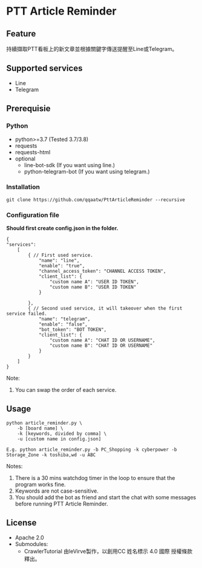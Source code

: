 # PTT Article Reminder

## Feature

持續擷取PTT看板上的新文章並根據關鍵字傳送提醒至Line或Telegram。

## Supported services

- Line
- Telegram

## Prerequisie

### Python

- python>=3.7 (Tested 3.7/3.8)
- requests
- requests-html
- optional
    - line-bot-sdk (If you want using line.)
    - python-telegram-bot (If you want using telegram.)

### Installation

    git clone https://github.com/qqaatw/PttArticleReminder --recursive

### Configuration file

**Should first create config.json in the folder.**

    {
    "services":
        [
            { // First used service.
                "name": "line",
                "enable": "true",
                "channel_access_token": "CHANNEL ACCESS TOKEN",
                "client_list": {
                    "custom name A": "USER ID TOKEN",
                    "custom name B": "USER ID TOKEN"
                }
                
            },
            { // Second used service, it will takeover when the first service failed.
                "name": "telegram",
                "enable": "false",
                "bot_token": "BOT TOKEN",
                "client_list": {
                    "custom name A": "CHAT ID OR USERNAME",
                    "custom name B": "CHAT ID OR USERNAME"
                }
            }
        ] 
    }

Note:

1. You can swap the order of each service.

## Usage

    python article_reminder.py \
        -b [board name] \
        -k [keywords, divided by comma] \
        -u [custom name in config.json]
    
    E.g. python article_reminder.py -b PC_Shopping -k cyberpower -b Storage_Zone -k toshiba,wd -u ABC
    
Notes:

1. There is a 30 mins watchdog timer in the loop to ensure that the program works fine.
2. Keywords are not case-sensitive.
3. You should add the bot as friend and start the chat with some messages before running PTT Article Reminder.

## License

- Apache 2.0
- Submodules:
    - CrawlerTutorial 由leVirve製作，以創用CC 姓名標示 4.0 國際 授權條款釋出。
